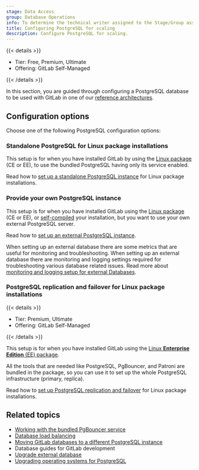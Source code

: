 ```yaml
---
stage: Data Access
group: Database Operations
info: To determine the technical writer assigned to the Stage/Group associated with this page, see https://handbook.gitlab.com/handbook/product/ux/technical-writing/#assignments
title: Configuring PostgreSQL for scaling
description: Configure PostgreSQL for scaling.
---
```


{{< details >}}

- Tier: Free, Premium, Ultimate
- Offering: GitLab Self-Managed

{{< /details >}}

In this section, you are guided through configuring a PostgreSQL database to
be used with GitLab in one of our [reference architectures](../reference_architectures/_index.md).

## Configuration options

Choose one of the following PostgreSQL configuration options:

### Standalone PostgreSQL for Linux package installations

This setup is for when you have installed GitLab by using the
[Linux package](https://about.gitlab.com/install/) (CE or EE),
to use the bundled PostgreSQL having only its service enabled.

Read how to [set up a standalone PostgreSQL instance](standalone.md) for Linux package installations.

### Provide your own PostgreSQL instance

This setup is for when you have installed GitLab using the
[Linux package](https://about.gitlab.com/install/) (CE or EE),
or [self-compiled](../../install/self_compiled/_index.md) your installation, but you want to use
your own external PostgreSQL server.

Read how to [set up an external PostgreSQL instance](external.md).

When setting up an external database there are some metrics that are useful for monitoring and troubleshooting.
When setting up an external database there are monitoring and logging settings required for troubleshooting various database related issues.
Read more about [monitoring and logging setup for external Databases](external_metrics.md).

### PostgreSQL replication and failover for Linux package installations

{{< details >}}

- Tier: Premium, Ultimate
- Offering: GitLab Self-Managed

{{< /details >}}

This setup is for when you have installed GitLab using the
[Linux **Enterprise Edition** (EE) package](https://about.gitlab.com/install/?version=ee).

All the tools that are needed like PostgreSQL, PgBouncer, and Patroni are bundled in
the package, so you can use it to set up the whole PostgreSQL infrastructure (primary, replica).

Read how to [set up PostgreSQL replication and failover](replication_and_failover.md) for Linux package installations.

## Related topics

- [Working with the bundled PgBouncer service](pgbouncer.md)
- [Database load balancing](database_load_balancing.md)
- [Moving GitLab databases to a different PostgreSQL instance](moving.md)
- Database guides for GitLab development
- [Upgrade external database](external_upgrade.md)
- [Upgrading operating systems for PostgreSQL](upgrading_os.md)
